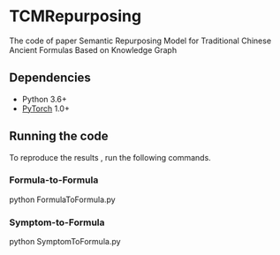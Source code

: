 # TCMRepurposing
The code of paper Semantic Repurposing Model for Traditional Chinese Ancient Formulas Based on Knowledge Graph 

## Dependencies
- Python 3.6+
- [PyTorch](http://pytorch.org/) 1.0+
  
## Running the code 
To reproduce the results , run the following commands.

### Formula-to-Formula

python FormulaToFormula.py

### Symptom-to-Formula
python SymptomToFormula.py
